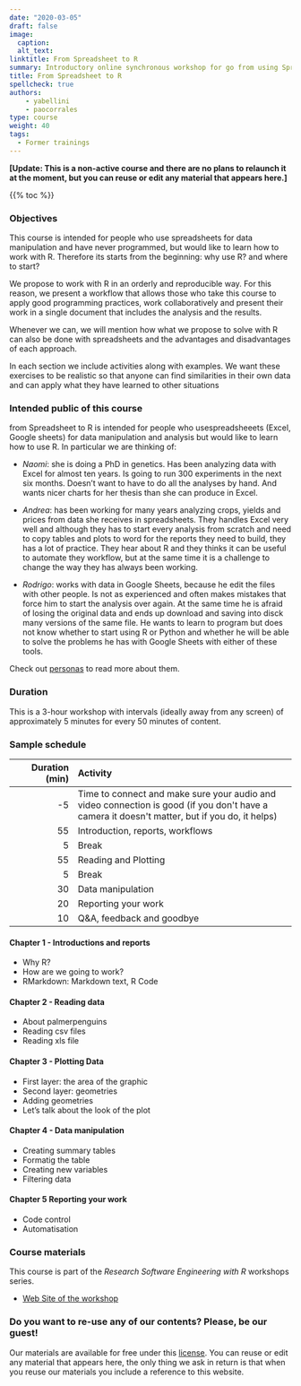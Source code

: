 ```yaml
---
date: "2020-03-05"
draft: false
image:
  caption: 
  alt_text: 
linktitle: From Spreadsheet to R
summary: Introductory online synchronous workshop for go from using Spreadsheet to using R. 
title: From Spreadsheet to R
spellcheck: true
authors: 
    - yabellini
    - paocorrales
type: course
weight: 40
tags:
  - Former trainings
---
```


**[Update: This is a non-active course and there are no plans to relaunch it at the moment, but you can reuse or edit any material that appears here.]**

{{% toc %}}

### Objectives 

This course is intended for people who use spreadsheets for data manipulation and have never programmed, but would like to learn how to work with R. Therefore its starts from the beginning: why use R? and where to start?

We propose to work with R in an orderly and reproducible way. For this reason, we present a workflow that allows those who take this course to apply good programming practices, work collaboratively and present their work in a single document that includes the analysis and the results.

Whenever we can, we will mention how what we propose to solve with R can also be done with spreadsheets and the advantages and disadvantages of each approach.

In each section we include activities along with examples. We want these exercises to be realistic so that anyone can find similarities in their own data and can apply what they have learned to other situations

### Intended public of this course

from Spreadsheet to R is intended for people who usespreadsheeets (Excel, Google sheets) for data manipulation and analysis but would like to learn how to use R. In particular we are thinking of:

* _Naomi_: she is doing a PhD in genetics. Has been analyzing data with Excel for almost ten years. Is going to run 300 experiments in the next six months. Doesn’t want to have to do all the analyses by hand. And wants nicer charts for her thesis than she can produce in Excel.

* _Andrea_: has been working for many years analyzing crops, yields and prices from data she receives in spreadsheets. They handles Excel very well and although they has to start every analysis from scratch and need to copy tables and plots to word for the reports they need to build, they has a lot of practice. They hear about R and they thinks it can be useful to automate they workflow, but at the same time it is a challenge to change the way they has always been working.

* _Rodrigo_: works with data in Google Sheets, because he edit the files with other people. Is not as experienced and often makes mistakes that force him to start the analysis over again. At the same time he is afraid of losing the original data and ends up download and saving into disck many versions of the same file. He wants to learn to program but does not know whether to start using R or Python and whether he will be able to solve the problems he has with Google Sheets with either of these tools.


Check out [personas](https://metadocencia.org/personas/) to read more about them.


### Duration

This is a 3-hour workshop with intervals (ideally away from any screen) of approximately 5 minutes for every 50 minutes of content.

### Sample schedule 


|  Duration (min) |  Activity  |
| ---:  | :----------- |
| -5  <img width="150"/>|  Time to connect and make sure your audio and video connection is good (if you don't have a camera it doesn't matter, but if you do, it helps)|
|55  | Introduction, reports, workflows|
|5   | Break |
|55  | Reading and Plotting |
|5   | Break |
|30  | Data manipulation |
|20  | Reporting your work|
|10  | Q&A, feedback and goodbye |


#### Chapter 1 - Introductions and reports

* Why R?
* How are we going to work?
* RMarkdown: Markdown text, R Code

#### Chapter 2 - Reading data

* About palmerpenguins
* Reading csv files
* Reading xls file

#### Chapter 3 - Plotting Data

* First layer: the area of the graphic
* Second layer: geometries
* Adding geometries
* Let’s talk about the look of the plot

#### Chapter 4 - Data manipulation

* Creating summary tables
* Formatig the table
* Creating new variables
* Filtering data

#### Chapter 5 Reporting your work

* Code control
* Automatisation


### Course materials

This course is part of the _Research Software Engineering with R_ workshops series.

* [Web Site of the workshop](https://yabellini.github.io/fromSpreadSheetToR)


### Do you want to re-use any of our contents? Please, be our guest!

Our materials are available for free under this [license](https://creativecommons.org/licenses/by/4.0/deed.es). You can reuse or edit any material that appears here, the only thing we ask in return is that when you reuse our materials you include a reference to this website.
